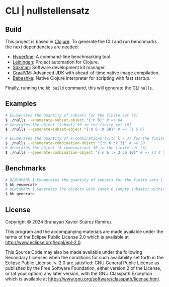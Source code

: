 # CLI | nullstellensatz

## Build

This project is based in [Clojure](https://clojure.org/guides/install_clojure). To generate the CLI and run benchmarks the next dependencies are needed:

- [Hyperfine](https://github.com/sharkdp/hyperfine): A command-line benchmarking tool.
- [Leiningen](https://codeberg.org/leiningen/leiningen): Project automation for Clojure.
- [Sdkman](https://sdkman.io/): Software development kit manager.
- [GraalVM](https://www.graalvm.org/downloads/): Advanced JDK with ahead-of-time native image compilation.
- [Babashka](https://github.com/babashka/babashka): Native Clojure interpreter for scripting with fast startup.

Finally, running the `bb build` command, this will generate the CLI `nulls`.

## Examples

``` sh
# Enumerates the quantity of subsets for the finite set [6]
$ ./nulls --enumerate-subset-object "{:n 6}" # => 64
# Generates the object (subset) 50 in the finite set [6]
$ ./nulls --generate-subset-object "{:n 6 :m 50}" # => (1 5 6)
```

``` sh
# Enumerates the quantity of k-combinations (with k = 3) for the finite set [6]
$ ./nulls --enumerate-combination-object "{:n 6 :k 3}" # => 20
# Generates the object (3-combination) 10 in the finite set [6]
$ ./nulls --generate-combination-object "{:n 6 :k 3 :m 10}" # => [3 4 5]
```

## Benchmarks

``` sh
# BENCHMARK | Enumerates the quantity of subsets for the finite sets [1], [2], ..., [10]
$ bb enumerate
# BENCHMARK | Generates the objects with index 0 (empty subsets) within the finite sets [1], [2], ..., [10]
$ bb generate
```

## License

Copyright © 2024 Brahayan Xavier Suárez Ramírez

This program and the accompanying materials are made available under the
terms of the Eclipse Public License 2.0 which is available at
http://www.eclipse.org/legal/epl-2.0.

This Source Code may also be made available under the following Secondary
Licenses when the conditions for such availability set forth in the Eclipse
Public License, v. 2.0 are satisfied: GNU General Public License as published by
the Free Software Foundation, either version 2 of the License, or (at your
option) any later version, with the GNU Classpath Exception which is available
at https://www.gnu.org/software/classpath/license.html.
